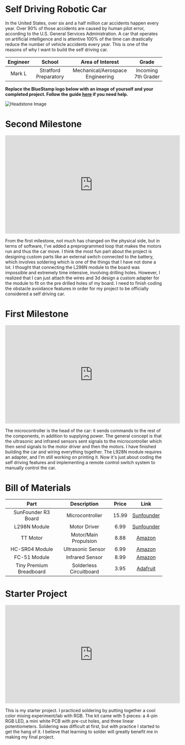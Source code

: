 # Self Driving Robotic Car
In the United States, over six and a half million car accidents happen every year. Over 90% of those accidents are caused by human pilot
error, according to the U.S. General Services Administration. A car that operates on artificial intelligence and is attentive 100% of the
time can drastically reduce the number of vehicle accidents every year. This is one of the reasons of why I want to build the self driving 
car. 

| **Engineer** | **School** | **Area of Interest** | **Grade** |
|:---:|:---:|:---:|:---:|
| Mark L | Stratford Preparatory | Mechanical/Aerospace Engineering | Incoming 7th Grader

**Replace the BlueStamp logo below with an image of yourself and your completed project. Follow the guide [here](https://tomcam.github.io/least-github-pages/adding-images-github-pages-site.html) if you need help.**

![Headstone Image](logo.svg)

<!---

# Final Milestone

**This video is not mine, just a placeholder for until i film mine**

<iframe width="560" height="315" src="https://www.youtube.com/embed/F7M7imOVGug" title="YouTube video player" frameborder="0" allow="accelerometer; autoplay; clipboard-write; encrypted-media; gyroscope; picture-in-picture; web-share" allowfullscreen></iframe>

For your final milestone, explain the outcome of your project. Key details to include are:
- What you've accomplished since your previous milestone
- What your biggest challenges and triumphs were at BSE
- A summary of key topics you learned about
- What you hope to learn in the future after everything you've learned at BSE

-->

# Second Milestone

<iframe width="560" height="315" src="https://www.youtube.com/embed/LvG_XtgDk1o?si=GcD0zFd1mAOB8xgC" title="YouTube video player" frameborder="0" allow="accelerometer; autoplay; clipboard-write; encrypted-media; gyroscope; picture-in-picture; web-share" referrerpolicy="strict-origin-when-cross-origin" allowfullscreen></iframe>

From the first milestone, not much has changed on the physical side, but in terms of software, I've added a preprogrammed loop that makes 
the motors run and thus the car move. I think the most fun part about the project is designing custom parts like an external switch 
connected to the battery, which involves soldering which is one of the things that I have not done a lot. I thought that connecting the 
L298N module to the board was impossible and extremely time intensive, involving drilling holes. However, I realized that I can just attach 
the wires and 3d design a custom adapter for the module to fit on the pre drilled holes of my board. I need to finish coding the obstacle 
avoidance features in order for my project to be officially considered a self driving car.

# First Milestone

<iframe width="560" height="315" src="https://www.youtube.com/embed/KbAKzpfG8K0?si=2EWMpHW01JAYsbqv" title="YouTube video player" frameborder="0" allow="accelerometer; autoplay; clipboard-write; encrypted-media; gyroscope; picture-in-picture; web-share" referrerpolicy="strict-origin-when-cross-origin" allowfullscreen></iframe>

The microcontroller is the head of the car: it sends commands to the rest of the components, in addition to supplying power. The general 
concept is that the ultrasonic and infrared sensors sent signals to the microcontroller which then send signals to the motor driver and 
then the motors. I have finished building the car and wiring everything together. The L928N module requires an adapter, and I'm still 
working on printing it. Now it's just about coding the self driving features and implementing a remote control switch system to manually control the car.

<!---

# Schematics 
Here's where you'll put images of your schematics. [Tinkercad](https://www.tinkercad.com/blog/official-guide-to-tinkercad-circuits) and [Fritzing](https://fritzing.org/learning/) are both great resoruces to create professional schematic diagrams, though BSE recommends Tinkercad becuase it can be done easily and for free in the browser. 

# Code
Here's where you'll put your code. The syntax below places it into a block of code. Follow the guide [here]([url](https://www.markdownguide.org/extended-syntax/)) to learn how to customize it to your project needs. 

```c++
void setup() {
  // put your setup code here, to run once:
  Serial.begin(9600);
  Serial.println("Hello World!");
}

void loop() {
  // put your main code here, to run repeatedly:

}
```
-->

# Bill of Materials

| **Part** | **Description** | **Price** | **Link** |
|:--:|:--:|:--:|:--:|
| SunFounder R3 Board | Microcontroller | 15.99 | <a href="https://www.sunfounder.com/products/arduino-unor3-control-board"> Sunfounder </a> |
| L298N Module | Motor Driver | 6.99 | <a href="https://www.sunfounder.com/products/l298n-motor-driver-board"> Sunfounder </a> |
| TT Motor | Motor/Main Propulsion | 8.88 | <a href="https://www.amazon.com/Wishiot-2pcs-DC3-6V-Motor-Reduction/dp/B07VBXXT9M/ref=sr_1_6?crid=9EWJOGQ6ME61&dib=eyJ2IjoiMSJ9.yoxb_qM_lXKGkbdWCflA79t88uxHUir1dSeKNdbO5S2zAusmSWVBNZAq_UB3WvBlwFu3_Snl1zz0H43mtqkquAsQMBEYHANJfDmr1__H0xLgEjSFuI5Uqxw_REBxbFS4ksy8gQP5d-IpQj3Ar2oXSDmOd7UGGBuGNnc3NBND6R6n9ccBzYKWzqOxqtZaJIZRhdc-_k1EhnpD51P5FNeY7Ffxfi6K3uR0c3WprGpiedfzBv9dRrhFO1Ccq2kuyvJVQ-AfdJUMRcsrxlZDOuA2Pk6jiMoBse_hdDaaDbplf_A.C2V4VeYSqoytwuzl5VbcriSn6KMISLZcmYwi4U5A22g&dib_tag=se&keywords=tt+motor&qid=1718743027&s=industrial&sprefix=tt+motor%2Cindustrial%2C133&sr=1-6"> Amazon </a> |
| HC-SR04 Module | Ultrasonic Sensor | 6.99 | <a href="https://www.amazon.com/WWZMDiB-HC-SR04-Ultrasonic-Distance-Measuring/dp/B0B1MJJLJP/ref=sr_1_3?crid=RRD1BCLW5MA2&dib=eyJ2IjoiMSJ9.e5Yfpkja9gNArv99GdcfIbPkHEwnA5_v-S2dX3lHPU1h-CE0FMngmPIN-RWz6_85D7uy5lUjfES3fg8KH2LiWyd5kh_eYecUzivuSBQgQ-7V5q75bfTPT1c-Dw9xsK92pB3EvvorlFjzTcLxt8t1LBe64BRysrk8liNih8EQ-6P1PoQiFy3AevOLQyCa-a_bTAyFF3-a0RvuelPeJLR0WkLGTGlJXGuw4VWhcJvB1eVelgDc1Xq--b0qQDFmUbUmmA2B4V3DlQ8IWgl-SM02pAbIlgLx1abBgCv4Nho5a1c.BtzBEEH9LEJkV-BPYB2_uFIboXIgEIp9MKHCdeLmm8E&dib_tag=se&keywords=hc%2Bsr04%2Bultrasonic%2Bsensor&qid=1718743144&s=electronics&sprefix=hc%2Bsr04%2Celectronics%2C131&sr=1-3&th=1"> Amazon </a> |
| FC-51 Module | Infrared Sensor | 8.99 | <a href="https://www.amazon.com/ALMOCN-Infrared-Obstacle-Avoidance-Raspberry/dp/B08ZMJGKQP/ref=sr_1_15?crid=19UUMAOAS76Q9&dib=eyJ2IjoiMSJ9.2SYg7ZngTzI3kV3jYMQbeoQveQACXH5_b3CRBBWVW1x_kNlywPaRAJ_PTJ6oPY2q-DUClHKUjYl6ZpcNQLPXEKu867TGuBM0wNwJ3hiQMBa25ESKUnvE2mN77JhgGFXtJJzab5h8_Uu2Ly5v73qwNxMMvYpWrswW5SB9RQ5yVeXsrLhkWGZQ2UqwlkJsArE-9SnV1ssFYPy6ANCptEGdsdfURJar9Cv2Q2vEM5dMz4mGQ8BW1VuPVhlDeWv0S6Qh4zUST9i3erZpyejEIokC-3zITgLdMf9rlqtnrsB03kM.UxvVeUpxsl3QbaVVhUdt1KDcI2JOQuOjC_FE0qOPK2g&dib_tag=se&keywords=obstacle+avoidance+module&qid=1718743405&s=electronics&sprefix=obstacle+avoidance+moudle%2Celectronics%2C122&sr=1-15"> Amazon </a> |
| Tiny Premium Breadboard | Solderless Circuitboard | 3.95 | <a href="https://www.adafruit.com/product/65"> Adafruit </a> |

<!---

# Other Resources/Examples
One of the best parts about Github is that you can view how other people set up their own work. Here are some past BSE portfolios that are awesome examples. You can view how they set up their portfolio, and you can view their index.md files to understand how they implemented different portfolio components.
- [Example 1](https://trashytuber.github.io/YimingJiaBlueStamp/)
- [Example 2](https://sviatil0.github.io/Sviatoslav_BSE/)
- [Example 3](https://arneshkumar.github.io/arneshbluestamp/)

-->

# Starter Project

<iframe width="560" height="315" src="https://www.youtube.com/embed/qB56Gisgcb0?si=aOHxcnctfWgcvuFH" title="YouTube video player" frameborder="0" allow="accelerometer; autoplay; clipboard-write; encrypted-media; gyroscope; picture-in-picture; web-share" referrerpolicy="strict-origin-when-cross-origin" allowfullscreen></iframe>

This is my starter project. I practiced soldering by putting together a cool color mixing experiment/lab with RGB. The kit came with 5
pieces: a 4-pin RGB LED, a mini white PCB with pre-cut holes, and three linear potentiometers. Soldering was difficult at first, but with
practice I started to get the hang of it. I believe that learning to solder will greatly benefit me in making my final project.
